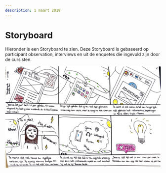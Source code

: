 ```yaml
---
description: 1 maart 2019
---
```


# Storyboard

Hieronder is een Storyboard te zien. Deze Storyboard is gebaseerd op participant observation, interviews en uit de enquetes die ingevuld zijn door de cursisten. 

![](../../.gitbook/assets/scan-7-may-2019-4-11-1.jpg)


